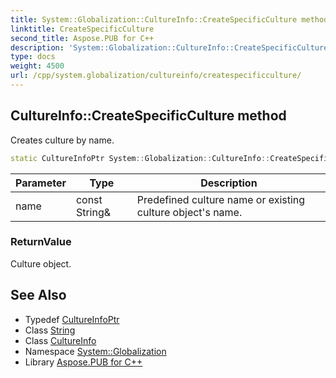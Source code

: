 ```yaml
---
title: System::Globalization::CultureInfo::CreateSpecificCulture method
linktitle: CreateSpecificCulture
second_title: Aspose.PUB for C++
description: 'System::Globalization::CultureInfo::CreateSpecificCulture method. Creates culture by name in C++.'
type: docs
weight: 4500
url: /cpp/system.globalization/cultureinfo/createspecificculture/
---
```

## CultureInfo::CreateSpecificCulture method


Creates culture by name.

```cpp
static CultureInfoPtr System::Globalization::CultureInfo::CreateSpecificCulture(const String &name)
```


| Parameter | Type | Description |
| --- | --- | --- |
| name | const String\& | Predefined culture name or existing culture object's name. |

### ReturnValue

Culture object.

## See Also

* Typedef [CultureInfoPtr](../../cultureinfoptr/)
* Class [String](../../../system/string/)
* Class [CultureInfo](../)
* Namespace [System::Globalization](../../)
* Library [Aspose.PUB for C++](../../../)
